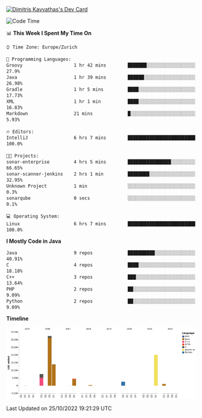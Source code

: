 <a href="https://app.daily.dev/JimR21"><img src="https://api.daily.dev/devcards/1a6ea627b9cf4de4a4f1b5f5cac8c85e.png?r=t8i" width="400" alt="Dimitris Kavvathas's Dev Card"/></a>

<!--START_SECTION:waka-->
![Code Time](http://img.shields.io/badge/Code%20Time-3%2C664%20hrs%2046%20mins-blue)

📊 **This Week I Spent My Time On** 

```text
⌚︎ Time Zone: Europe/Zurich

💬 Programming Languages: 
Groovy                   1 hr 42 mins        ███████░░░░░░░░░░░░░░░░░░   27.9% 
Java                     1 hr 39 mins        ██████░░░░░░░░░░░░░░░░░░░   26.98% 
Gradle                   1 hr 5 mins         ████░░░░░░░░░░░░░░░░░░░░░   17.73% 
XML                      1 hr 1 min          ████░░░░░░░░░░░░░░░░░░░░░   16.83% 
Markdown                 21 mins             █░░░░░░░░░░░░░░░░░░░░░░░░   5.93%

🔥 Editors: 
IntelliJ                 6 hrs 7 mins        █████████████████████████   100.0%

🐱‍💻 Projects: 
sonar-enterprise         4 hrs 5 mins        ████████████████░░░░░░░░░   66.65% 
sonar-scanner-jenkins    2 hrs 1 min         ████████░░░░░░░░░░░░░░░░░   32.95% 
Unknown Project          1 min               ░░░░░░░░░░░░░░░░░░░░░░░░░   0.3% 
sonarqube                0 secs              ░░░░░░░░░░░░░░░░░░░░░░░░░   0.1%

💻 Operating System: 
Linux                    6 hrs 7 mins        █████████████████████████   100.0%

```

**I Mostly Code in Java** 

```text
Java                     9 repos             ██████████░░░░░░░░░░░░░░░   40.91% 
C                        4 repos             ████░░░░░░░░░░░░░░░░░░░░░   18.18% 
C++                      3 repos             ███░░░░░░░░░░░░░░░░░░░░░░   13.64% 
PHP                      2 repos             ██░░░░░░░░░░░░░░░░░░░░░░░   9.09% 
Python                   2 repos             ██░░░░░░░░░░░░░░░░░░░░░░░   9.09%

```


**Timeline**

![Chart not found](https://raw.githubusercontent.com/JimR21/JimR21/master/charts/bar_graph.png) 


 Last Updated on 25/10/2022 19:21:29 UTC
<!--END_SECTION:waka-->

<!--
**JimR21/JimR21** is a ✨ _special_ ✨ repository because its `README.md` (this file) appears on your GitHub profile.

Here are some ideas to get you started:

- 🔭 I’m currently working on ...
- 🌱 I’m currently learning ...
- 👯 I’m looking to collaborate on ...
- 🤔 I’m looking for help with ...
- 💬 Ask me about ...
- 📫 How to reach me: ...
- 😄 Pronouns: ...
- ⚡ Fun fact: ...
-->

